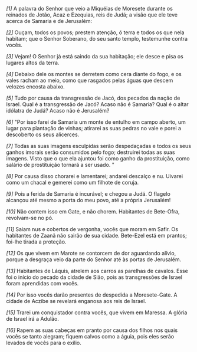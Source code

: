 *[1]* A palavra do Senhor que veio a Miquéias de Moresete durante os reinados de Jotão, Acaz e Ezequias, reis de Judá; a visão que ele teve acerca de Samaria e de Jerusalém:

*[2]* Ouçam, todos os povos; prestem atenção, ó terra e todos os que nela habitam; que o Senhor Soberano, do seu santo templo, testemunhe contra vocês.

*[3]* Vejam! O Senhor já está saindo da sua habitação; ele desce e pisa os lugares altos da terra.

*[4]* Debaixo dele os montes se derretem como cera diante do fogo, e os vales racham ao meio, como que rasgados pelas águas que descem velozes encosta abaixo.

*[5]* Tudo por causa da transgressão de Jacó, dos pecados da nação de Israel. Qual é a transgressão de Jacó? Acaso não é Samaria? Qual é o altar idólatra de Judá? Acaso não é Jerusalém?

*[6]* "Por isso farei de Samaria um monte de entulho em campo aberto, um lugar para plantação de vinhas; atirarei as suas pedras no vale e porei a descoberto os seus alicerces.

*[7]* Todas as suas imagens esculpidas serão despedaçadas e todos os seus ganhos imorais serão consumidos pelo fogo; destruirei todas as suas imagens. Visto que o que ela ajuntou foi como ganho da prostituição, como salário de prostituição tornará a ser usado. "

*[8]* Por causa disso chorarei e lamentarei; andarei descalço e nu. Uivarei como um chacal e gemerei como um filhote de coruja.

*[9]* Pois a ferida de Samaria é incurável; e chegou a Judá. O flagelo alcançou até mesmo a porta do meu povo, até a própria Jerusalém!

*[10]* Não contem isso em Gate, e não chorem. Habitantes de Bete-Ofra, revolvam-se no pó.

*[11]* Saiam nus e cobertos de vergonha, vocês que moram em Safir. Os habitantes de Zaanã não sairão de sua cidade. Bete-Ezel está em prantos; foi-lhe tirada a proteção.

*[12]* Os que vivem em Marote se contorcem de dor aguardando alívio, porque a desgraça veio da parte do Senhor até às portas de Jerusalém.

*[13]* Habitantes de Láquis, atrelem aos carros as parelhas de cavalos. Esse foi o início do pecado da cidade de Sião, pois as transgressões de Israel foram aprendidas com vocês.

*[14]* Por isso vocês darão presentes de despedida a Moresete-Gate. A cidade de Aczibe se revelará enganosa aos reis de Israel.

*[15]* Trarei um conquistador contra vocês, que vivem em Maressa. A glória de Israel irá a Adulão.

*[16]* Rapem as suas cabeças em pranto por causa dos filhos nos quais vocês se tanto alegram; fiquem calvos como a águia, pois eles serão levados de vocês para o exílio.

